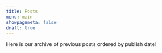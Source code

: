```yaml
---
title: Posts
menu: main
showpagemeta: false
draft: true
---
```


Here is our archive of previous posts ordered by publish date!